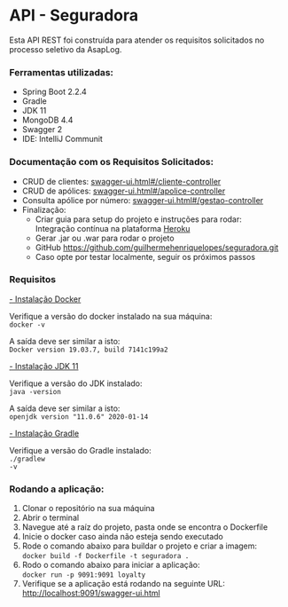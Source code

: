 <h1>API - Seguradora</h1>

Esta API REST foi construída para atender os requisitos solicitados no processo seletivo
da AsapLog. 

<h3>Ferramentas utilizadas: </h3>
<ul>
    <li>Spring Boot 2.2.4</li>
    <li>Gradle</li>
    <li>JDK 11</li>
    <li>MongoDB 4.4</li>
    <li>Swagger 2</li>
    <li>IDE: IntelliJ Communit</li>
</ul>

<h3>Documentação com os Requisitos Solicitados:</h3>
<ul>
    <li>CRUD de clientes: <a href="https://seguradora.herokuapp.com/swagger-ui.html#/cliente-controller">swagger-ui.html#/cliente-controller</a></li>
    <li>CRUD de apólices: <a href="https://seguradora.herokuapp.com/swagger-ui.html#/apolice-controller">swagger-ui.html#/apolice-controller</a></li>
    <li>Consulta apólice por número: <a href="https://seguradora.herokuapp.com/swagger-ui.html#/gestao-controller/apoliceDetailUsingGET">swagger-ui.html#/gestao-controller</a></li>
    <li>Finalização: 
        <ul>
            <li>Criar guia para setup do projeto e instruções para rodar: 
                <br />Integração contínua na plataforma <a href="https://seguradora.herokuapp.com/">Heroku</a></li>
            <li>Gerar .jar ou .war para rodar o projeto <a href=""></a> </li>
            <li>GitHub <a href="https://github.com/guilhermehenriquelopes/seguradora.git">https://github.com/guilhermehenriquelopes/seguradora.git</a> </li>
            <li>Caso opte por testar localmente, seguir os próximos passos</li>
        </ul>
    </li>
</ul>

<h3>Requisitos</h3>

<a href="https://docs.docker.com/install/linux/docker-ce/ubuntu/">- Instalação Docker</a>

Verifique a versão do docker instalado na sua máquina:        
<code>docker -v</code>

A saída deve ser similar a isto:        
<code>Docker version 19.03.7, build 7141c199a2</code>    

<a href="https://www.oracle.com/java/technologies/javase-jdk11-downloads.html">- Instalação JDK 11</a>

Verifique a versão do JDK instalado:        
<code>java -version</code>

A saída deve ser similar a isto:        
<code>openjdk version "11.0.6" 2020-01-14</code>

<a href="https://gradle.org/install/">- Instalação Gradle</a>

Verifique a versão do Gradle instalado: <br/>
<code>./gradlew -v</code>

<h3>Rodando a aplicação:</h3>

<ol>
    <li>Clonar o repositório na sua máquina</li>
    <li>Abrir o terminal</li>
    <li>Navegue até a raíz do projeto, pasta onde se encontra o Dockerfile</li>
    <li>Inicie o docker caso ainda não esteja sendo executado</li>
    <li>Rode o comando abaixo para buildar o projeto e criar a imagem: <br />
        <code>docker build -f Dockerfile -t seguradora .</code>        
    </li>
    <li>Rodo o comando abaixo para iniciar a aplicação: <br />
        <code>docker run -p 9091:9091 loyalty</code>
    </li>
    <li>Verifique se a aplicação está rodando na seguinte URL: <br />
        <a href="http://localhost:9091/swagger-ui.html">http://localhost:9091/swagger-ui.html</a>
     </li>
</ol>